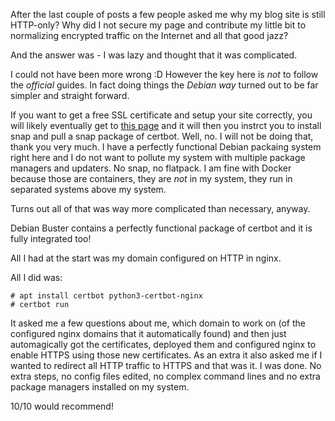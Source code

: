 <!--
.. title: Securing your blog - fast and easy
.. slug: securing-your-blog-fast-and-easy
.. date: 2022-10-20 20:04:50 UTC
.. tags: blog,software,Debian-planet,Ubuntu.lv-planet,debian
.. category: 
.. link: 
.. description: 
.. type: text
-->

After the last couple of posts a few people asked me why my blog site is still HTTP-only? Why did I not
secure my page and contribute my little bit to normalizing encrypted traffic on the Internet and all
that good jazz?

And the answer was - I was lazy and thought that it was complicated.

I could not have been more wrong :D However the key here is *not* to follow the *official* guides.
In fact doing things the *Debian way* turned out to be far simpler and straight forward.

If you want to get a free SSL certificate and setup your site correctly, you will likely eventually
get to [this page](https://certbot.eff.org/instructions) and it will then you instrct you to install
snap and pull a snap package of certbot. Well, no. I will not be doing that, thank you very much.
I have a perfectly functional Debian packaing system right here and I do not want to pollute my system
with multiple package managers and updaters. No snap, no flatpack. I am fine with Docker because those
are containers, they are *not* in my system, they run in separated systems above my system.

Turns out all of that was way more complicated than necessary, anyway.

Debian Buster contains a perfectly functional package of certbot and it is fully integrated too!

All I had at the start was my domain configured on HTTP in nginx.

All I did was:

```
# apt install certbot python3-certbot-nginx
# certbot run
```

It asked me a few questions about me, which domain to work on (of the configured nginx domains that it 
automatically found) and then just automagically got the certificates, deployed them and configured nginx 
to enable HTTPS using those new certificates. As an extra it also asked me if I wanted to redirect all 
HTTP traffic to HTTPS and that was it. I was done. No extra steps, no config files edited, no complex 
command lines and no extra package managers installed on my system.

10/10 would recommend!
